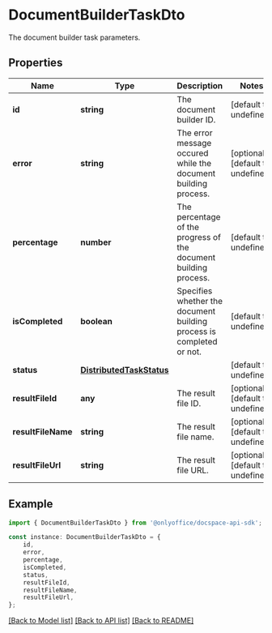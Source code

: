 # DocumentBuilderTaskDto

The document builder task parameters.

## Properties

Name | Type | Description | Notes
------------ | ------------- | ------------- | -------------
**id** | **string** | The document builder ID. | [default to undefined]
**error** | **string** | The error message occured while the document building process. | [optional] [default to undefined]
**percentage** | **number** | The percentage of the progress of the document building process. | [default to undefined]
**isCompleted** | **boolean** | Specifies whether the document building process is completed or not. | [default to undefined]
**status** | [**DistributedTaskStatus**](DistributedTaskStatus.md) |  | [default to undefined]
**resultFileId** | **any** | The result file ID. | [optional] [default to undefined]
**resultFileName** | **string** | The result file name. | [optional] [default to undefined]
**resultFileUrl** | **string** | The result file URL. | [optional] [default to undefined]

## Example

```typescript
import { DocumentBuilderTaskDto } from '@onlyoffice/docspace-api-sdk';

const instance: DocumentBuilderTaskDto = {
    id,
    error,
    percentage,
    isCompleted,
    status,
    resultFileId,
    resultFileName,
    resultFileUrl,
};
```

[[Back to Model list]](../README.md#documentation-for-models) [[Back to API list]](../README.md#documentation-for-api-endpoints) [[Back to README]](../README.md)
